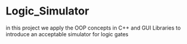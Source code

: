 # Logic_Simulator
in this project we apply the OOP concepts in C++ and GUI Libraries to introduce an acceptable simulator for logic gates
